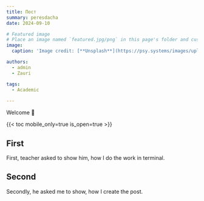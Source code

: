 ```yaml
---
title: Пост 
summary: peresdacha
date: 2024-09-10

# Featured image
# Place an image named `featured.jpg/png` in this page's folder and customize its options here.
image:
  caption: 'Image credit: [**Unsplash**](https://psy.systems/images/uploads/c037d7e0e8c93321338e33b8d496be42.jpg)'

authors:
  - admin
  - Zauri

tags:
  - Academic
  
---
```


Welcome 👋

{{< toc mobile_only=true is_open=true >}}

## First

First, teacher asked to show him, how I do the work in terminal.

## Second

Secondly, he asked me to show, how I create the post.
